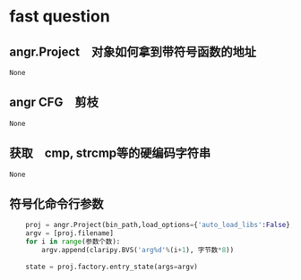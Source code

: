 # fast question

## angr.Project　对象如何拿到带符号函数的地址

    None

## angr CFG　剪枝

    None

## 获取　cmp, strcmp等的硬编码字符串

    None

## 符号化命令行参数

```python
    proj = angr.Project(bin_path,load_options={'auto_load_libs':False}, default_analysis_mode='symbolic')
    argv = [proj.filename]
    for i in range(参数个数):
        argv.append(claripy.BVS('arg%d'%(i+1), 字节数*8))
        
    state = proj.factory.entry_state(args=argv)
```